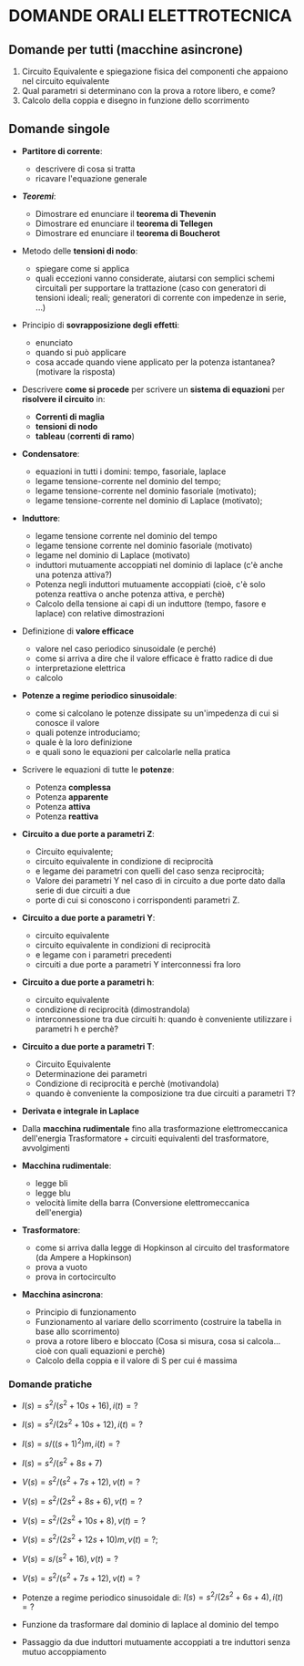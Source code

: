 # DOMANDE ORALI ELETTROTECNICA

## Domande per tutti (macchine asincrone)

1. Circuito Equivalente e spiegazione fisica del componenti che appaiono nel circuito equivalente 
2. Qual parametri si determinano con la prova a rotore libero, e come?
3. Calcolo della coppia e disegno in funzione dello scorrimento

## Domande singole


- __Partitore di corrente__: 
  - descrivere di cosa si tratta
  - ricavare l'equazione generale

- ___Teoremi___:
  - Dimostrare ed enunciare il __teorema di Thevenin__
  - Dimostrare ed enunciare il __teorema di Tellegen__
  - Dimostrare ed enunciare il __teorema di Boucherot__


- Metodo delle __tensioni di nodo__: 
  - spiegare come si applica
  - quali eccezioni vanno considerate, aiutarsi con semplici schemi circuitali per supportare la trattazione (caso con generatori di tensioni ideali; reali; generatori di corrente con impedenze in serie, ...)


- Principio di __sovrapposizione degli effetti__: 
    - enunciato 
    - quando si può applicare
    - cosa accade quando viene applicato per la potenza istantanea? (motivare la risposta) 

  
- Descrivere __come si procede__ per scrivere un __sistema di equazioni__ per __risolvere il circuito__ in:
  - __Correnti di maglia__
  - __tensioni di nodo__
  - __tableau__ (__correnti di ramo__)


- __Condensatore__: 
  - equazioni in tutti i domini: tempo, fasoriale, laplace
  - legame tensione-corrente nel dominio del tempo; 
  - legame tensione-corrente nel dominio fasoriale (motivato); 
  - legame tensione-corrente nel dominio di Laplace (motivato);

- __Induttore__:
  - legame tensione corrente nel dominio del tempo 
  - legame tensione corrente nel dominio fasoriale (motivato) 
  - legame nel dominio di Laplace (motivato)
  - induttori mutuamente accoppiati nel dominio di laplace (c'è anche una potenza attiva?)
  -  Potenza negli induttori mutuamente accoppiati (cioè, c'è solo potenza reattiva o anche potenza attiva, e perchè)
  -  Calcolo della tensione ai capi di un induttore (tempo, fasore e laplace) con relative dimostrazioni


- Definizione di __valore efficace__ 
  - valore nel caso periodico sinusoidale (e perché)
  - come si arriva a dire che il valore efficace è fratto radice di due
  - interpretazione elettrica
  - calcolo


- __Potenze a regime periodico sinusoidale__: 
	- come si calcolano le potenze dissipate su un'impedenza di cui si conosce il valore
	- quali potenze introduciamo;
    - quale è la loro definizione
    - e quali sono le equazioni per calcolarle nella pratica


- Scrivere le equazioni di tutte le __potenze__:
  - Potenza __complessa__
  - Potenza __apparente__ 
  - Potenza __attiva__
  - Potenza __reattiva__
  

- __Circuito a due porte a parametri Z__: 
    - Circuito equivalente; 
    - circuito equivalente in condizione di reciprocità 
    - e legame dei parametri con quelli del caso senza reciprocità; 
    - Valore dei parametri Y nel caso di in circuito a due porte dato dalla serie di due circuiti a due
    - porte di cui si conoscono i corrispondenti parametri Z.
   
- __Circuito a due porte a parametri Y__: 
    - circuito equivalente
    - circuito equivalente in condizioni di reciprocità 
    - e legame con i parametri precedenti
    - circuiti a due porte a parametri Y interconnessi fra loro

  
- __Circuito a due porte a parametri h__:
	- circuito equivalente 
    - condizione di reciprocità (dimostrandola)
    - interconnessione tra due circuiti h: quando è conveniente utilizzare i parametri h e perchè?

- __Circuito a due porte a parametri T__: 
    - Circuito Equivalente
    - Determinazione dei parametri
    - Condizione di reciprocità e perchè (motivandola)
    - quando è conveniente la composizione tra due circuiti a parametri T? 


- __Derivata e integrale in Laplace__


- Dalla __macchina rudimentale__ fino alla trasformazione elettromeccanica dell'energia Trasformatore + circuiti equivalenti del trasformatore, avvolgimenti

- __Macchina rudimentale__: 
  - legge bli
  - legge blu
  - velocità limite della barra (Conversione elettromeccanica dell'energia)

- __Trasformatore__: 
  - come si arriva dalla legge di Hopkinson al circuito del trasformatore (da Ampere a Hopkinson)
  - prova a vuoto 
  - prova in cortocirculto
  
- __Macchina asincrona__:
  - Principio di funzionamento
  - Funzionamento al variare dello scorrimento (costruire la tabella in base allo scorrimento)
  - prova a rotore libero e bloccato (Cosa si misura, cosa si calcola... cioè con quali equazioni e perchè)
  - Calcolo della coppia e il valore di S per cui é massima


### Domande pratiche


- $I(s) = s^2 / (s^2+10s+16), i(t)=?$
  
- $I(s) = s^2/(2s^2+10s+12), i(t) = ?$

- $I(s) = s/((s+1)^2)m, i(t) = ?$

- $I(s) = s^2 / (s^2 + 8s + 7)$

- $V(s) = s^2 / (s^2+7s+12), v(t) =?$

- $V(s) = s^2/(2s^2 + 8s + 6), v(t) = ?$

- $V(s) = s^2 / (2s^2 + 10s + 8), v(t) = ?$

- $V(s) = s^2/(2s^2+12s+10)m, v(t) = ?;$

- $V(s) = s/(s^2+16), v(t) = ?$
  
- $V(s) = s^2/(s^2+7s+12), v(t) = ?$

- Potenze a regime periodico sinusoidale di: $I(s) = s^2/(2s^2+6s+4), i(t) = ?$


- Funzione da trasformare dal dominio di laplace al dominio del tempo
  
- Passaggio da due induttori mutuamente accoppiati a tre induttori senza mutuo accoppiamento
